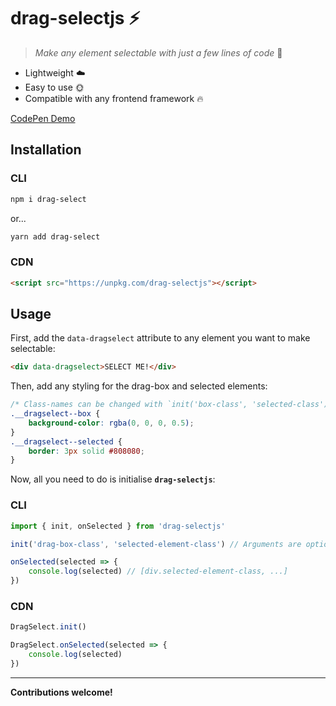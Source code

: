 # drag-selectjs ⚡️

> _Make any element selectable with just a few lines of code_ 👊

-   Lightweight ☁️
-   Easy to use 🌞
-   Compatible with any frontend framework 🔥

[CodePen Demo](https://codepen.io/daniel-knights/pen/BaQNvym)

## Installation

### CLI

```bash
npm i drag-select
```

or...

```bash
yarn add drag-select
```

### CDN

```html
<script src="https://unpkg.com/drag-selectjs"></script>
```

## Usage

First, add the `data-dragselect` attribute to any element you want to make selectable:

```html
<div data-dragselect>SELECT ME!</div>
```

Then, add any styling for the drag-box and selected elements:

```css
/* Class-names can be changed with `init('box-class', 'selected-class')` */
.__dragselect--box {
    background-color: rgba(0, 0, 0, 0.5);
}
.__dragselect--selected {
    border: 3px solid #808080;
}
```

Now, all you need to do is initialise **`drag-selectjs`**:

### CLI

```js
import { init, onSelected } from 'drag-selectjs'

init('drag-box-class', 'selected-element-class') // Arguments are optional

onSelected(selected => {
    console.log(selected) // [div.selected-element-class, ...]
})
```

### CDN

```js
DragSelect.init()

DragSelect.onSelected(selected => {
    console.log(selected)
})
```

---

**Contributions welcome!**
